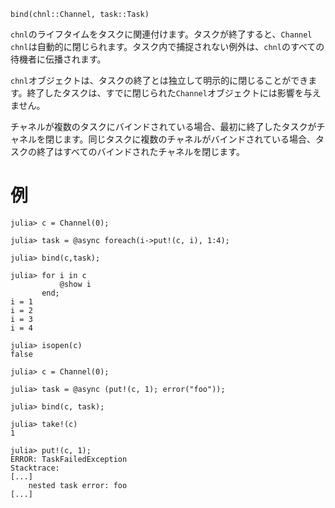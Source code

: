 ```
bind(chnl::Channel, task::Task)
```

`chnl`のライフタイムをタスクに関連付けます。タスクが終了すると、`Channel` `chnl`は自動的に閉じられます。タスク内で捕捉されない例外は、`chnl`のすべての待機者に伝播されます。

`chnl`オブジェクトは、タスクの終了とは独立して明示的に閉じることができます。終了したタスクは、すでに閉じられた`Channel`オブジェクトには影響を与えません。

チャネルが複数のタスクにバインドされている場合、最初に終了したタスクがチャネルを閉じます。同じタスクに複数のチャネルがバインドされている場合、タスクの終了はすべてのバインドされたチャネルを閉じます。

# 例

```jldoctest
julia> c = Channel(0);

julia> task = @async foreach(i->put!(c, i), 1:4);

julia> bind(c,task);

julia> for i in c
           @show i
       end;
i = 1
i = 2
i = 3
i = 4

julia> isopen(c)
false
```

```jldoctest
julia> c = Channel(0);

julia> task = @async (put!(c, 1); error("foo"));

julia> bind(c, task);

julia> take!(c)
1

julia> put!(c, 1);
ERROR: TaskFailedException
Stacktrace:
[...]
    nested task error: foo
[...]
```
